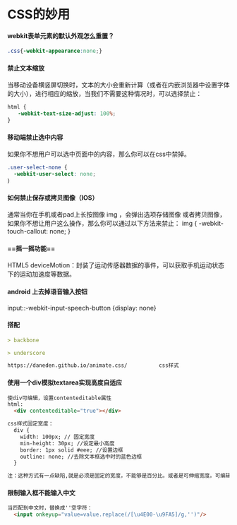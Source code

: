 # CSS的妙用

#### webkit表单元素的默认外观怎么重置？

```css
.css{-webkit-appearance:none;}
```

#### 禁止文本缩放

当移动设备横竖屏切换时，文本的大小会重新计算（或者在内嵌浏览器中设置字体的大小），进行相应的缩放，当我们不需要这种情况时，可以选择禁止：

```css
html {
　　-webkit-text-size-adjust: 100%;
}
```

#### 移动端禁止选中内容

如果你不想用户可以选中页面中的内容，那么你可以在css中禁掉。

```css
.user-select-none {
  -webkit-user-select: none;
｝
```

#### 如何禁止保存或拷贝图像（IOS）

通常当你在手机或者pad上长按图像 img ，会弹出选项存储图像 或者拷贝图像，如果你不想让用户这么操作，那么你可以通过以下方法来禁止：
img { -webkit-touch-callout: none; }

#### ==摇一摇功能==

HTML5 deviceMotion：封装了运动传感器数据的事件，可以获取手机运动状态下的运动加速度等数据。

#### android 上去掉语音输入按钮

input::-webkit-input-speech-button {display: none}

#### 搭配

``` md
> backbone

> underscore

https://daneden.github.io/animate.css/          css样式
```

#### 使用一个div模拟textarea实现高度自适应

```html
使div可编辑，设置contenteditable属性
html: 
  <div contenteditable="true"></div>

css样式固定宽度：
  div {
    width: 100px; // 固定宽度
    min-height: 30px; //设定最小高度
    border: 1px solid #eee; //设置边框
    outline: none; //去除文本框选中时的蓝色边框
  }

注：这种方式有一点缺陷,就是必须是固定的宽度，不能够是百分比。或者是可伸缩宽度。可编辑元素浮动式依然有效。
```

#### 限制输入框不能输入中文

```html
当匹配到中文时，替换成''空字符：
  <input onkeyup="value=value.replace(/[\u4E00-\u9FA5]/g,'')"/>
```
